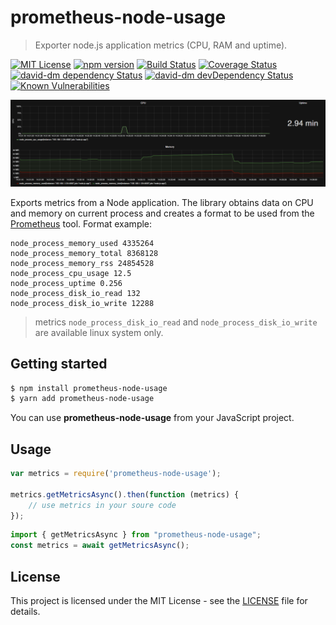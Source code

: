 # prometheus-node-usage

> Exporter node.js application metrics (CPU, RAM and uptime).

[![MIT License][license-image]][license-url]
[![npm version][npmjs-image]][npmjs-url]
[![Build Status][travis-image]][travis-url]
[![Coverage Status][coveralls-image]][coveralls-url]
[![david-dm dependency Status][david-image]][david-url]
[![david-dm devDependency Status][david-dev-dependencies-image]][david-dev-dependencies-url]
[![Known Vulnerabilities](snyk-image)](snyk-url)

![Metrics from Grafana](metrics.png)

Exports metrics from a Node application. The library obtains data on CPU and memory on current process and creates a format to be used from the [Prometheus](https://prometheus.io/) tool. Format example:

    node_process_memory_used 4335264
    node_process_memory_total 8368128
    node_process_memory_rss 24854528
    node_process_cpu_usage 12.5
    node_process_uptime 0.256
    node_process_disk_io_read 132
    node_process_disk_io_write 12288

> metrics `node_process_disk_io_read` and `node_process_disk_io_write` are available linux system only.

## Getting started

```bash
$ npm install prometheus-node-usage
$ yarn add prometheus-node-usage
```

You can use **prometheus-node-usage** from your JavaScript project.

## Usage

```javascript
var metrics = require('prometheus-node-usage');

metrics.getMetricsAsync().then(function (metrics) {
    // use metrics in your soure code
});
```

```typescript
import { getMetricsAsync } from "prometheus-node-usage";
const metrics = await getMetricsAsync();
```
## License

This project is licensed under the MIT License - see the [LICENSE](LICENSE) file for details.

[license-image]: http://img.shields.io/badge/license-MIT-blue.svg?style=flat
[license-url]: LICENSE

[npmjs-image]: https://badge.fury.io/js/prometheus-node-usage.svg
[npmjs-url]: https://www.npmjs.com/package/prometheus-node-usage

[travis-image]: https://travis-ci.org/cyrilschumacher/prometheus-node-usage.svg
[travis-url]: https://travis-ci.org/cyrilschumacher/prometheus-node-usage

[coveralls-image]: https://coveralls.io/repos/github/cyrilschumacher/prometheus-node-usage/badge.svg?branch=master
[coveralls-url]: https://coveralls.io/github/cyrilschumacher/prometheus-node-usage?branch=master

[david-dev-dependencies-image]: https://david-dm.org/cyrilschumacher/prometheus-node-usage/dev-status.svg
[david-dev-dependencies-url]: https://david-dm.org/cyrilschumacher/prometheus-node-usage#info=devDependencies

[david-image]: https://david-dm.org/cyrilschumacher/prometheus-node-usage.svg
[david-url]: https://david-dm.org/cyrilschumacher/prometheus-node-usage

[snyk-image]: https://snyk.io/test/github/cyrilschumacher/prometheus-node-usage/badge.svg
[snyk-url]: https://snyk.io/test/github/cyrilschumacher/prometheus-node-usage